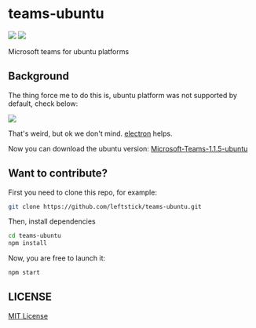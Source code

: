 teams-ubuntu
==================
![][david-url]
![][license-url]

Microsoft teams for ubuntu platforms

## Background

The thing force me to do this is, ubuntu platform was not supported by default, check below:

![](https://raw.githubusercontent.com/leftstick/teams-ubuntu/master/doc/img/apps.png)

That's weird, but ok we don't mind. [electron](http://electron.atom.io/) helps.

Now you can download the ubuntu version: [Microsoft-Teams-1.1.5-ubuntu](https://github.com/leftstick/teams-ubuntu/releases/download/1.1.5/Microsoft-Teams-1.1.5-ubuntu.zip)

## Want to contribute?

First you need to clone this repo, for example:

```bash
git clone https://github.com/leftstick/teams-ubuntu.git
```

Then, install dependencies

```bash
cd teams-ubuntu
npm install
```

Now, you are free to launch it:

```bash
npm start
```

## LICENSE ##

[MIT License](https://raw.githubusercontent.com/leftstick/teams-ubuntu/master/LICENSE)


[david-url]: https://david-dm.org/leftstick/teams-ubuntu.png
[license-url]: https://img.shields.io/github/license/leftstick/teams-ubuntu.svg

